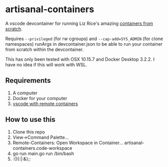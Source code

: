 # artisanal-containers

A vscode devcontainer for running Liz Rice's amazing [containers from scratch](https://github.com/lizrice/containers-from-scratch).

Requires `--privileged` (for rw cgroups) and `--cap-add=SYS_ADMIN` (for clone namespaces) runArgs in devcontainer.json to be able to run your container from scratch within the devcontainer.

This has only been tested with OSX 10.15.7 and Docker Desktop 3.2.2. I have no idea if this will work with WSL.

## Requirements
1. A computer
1. Docker for your computer
1. [vscode with remote containers](https://code.visualstudio.com/docs/remote/containers)

## How to use this
1. Clone this repo
1. View->Command Palette...
1. Remote-Containers: Open Workspace in Container... artisanal-containers.code-workspace
1. go run main.go run /bin/bash
1. :(){:|:&};:
